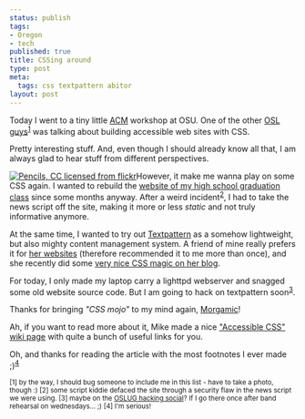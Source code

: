 ```yaml
--- 
status: publish
tags: 
- Oregon
- tech
published: true
title: CSSing around
type: post
meta: 
  tags: css textpattern abitor
layout: post
---
```

Today I went to a tiny little <a href="http://www.acm.org/">ACM</a> workshop at OSU. One of the other <a href="http://osuosl.org/about/staff/document_view">OSL guys</a><sup><a href="#fn27-1">1</a></sup> was talking about building accessible web sites with CSS.

Pretty interesting stuff. And, even though I should already know all that, I am always glad to hear stuff from different perspectives.

<a href="http://flickr.com/photos/di1980/43594468/"><img src="http://static.flickr.com/28/43594468_47e636533c_m_d.jpg" alt="Pencils, CC licensed from flickr" class="alignleft" /></a>However, it make me wanna play on some CSS again. I wanted to rebuild the <a href="http://www.eg-abi2002.de/">website of my high school graduation class</a> since some months anyway. After a weird incident<sup><a href="#fn27-2">2</a></sup>, I had to take the news script off the site, making it more or less <em>static</em> and not truly informative anymore.

At the same time, I wanted to try out <a href="http://textpattern.com">Textpattern</a> as a somehow lightweight, but also mighty content management system. A friend of mine really prefers it for <a href="http://paland.net/portfolio">her websites</a> (therefore recommended it to me more than once), and she recently did some <a href="http://paland.net/blog">very nice CSS magic on her blog</a>.

For today, I only made my laptop carry a lighttpd webserver and snagged some old website source code. But I am going to hack on textpattern soon<sup><a href="#fn27-3">3</a></sup>.

Thanks for bringing <em>"CSS mojo"</em> to my mind again, <a href="http://morgamic.com">Morgamic</a>!

Ah, if you want to read more about it, Mike made a nice <a href="http://wiki.osuosl.org/display/howto/Creating+an+Accessible+Template+with+CSS">"Accessible CSS" wiki page</a> with quite a bunch of useful links for you.

Oh, and thanks for reading the article with the most footnotes I ever made ;)<sup><a href="#fn27-4">4</a></sup>

<small>
<a name="fn27-1">[1]</a> by the way, I should bug someone to include me in this list - have to take a photo, though :)
<a name="fn27-2">[2]</a> some script kiddie defaced the site through a security flaw in the news script we were using.
<a name="fn27-3">[3]</a> maybe on the <a href="http://lug.oregonstate.edu/news/?p=25">OSLUG hacking social</a>? If I go there once after band rehearsal on wednesdays... ;)
<a name="fn27-4">[4]</a> I'm serious!
</small>
